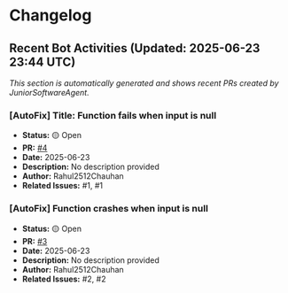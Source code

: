 # Changelog

## Recent Bot Activities (Updated: 2025-06-23 23:44 UTC)

*This section is automatically generated and shows recent PRs created by JuniorSoftwareAgent.*

### [AutoFix] Title: Function fails when input is null
- **Status:** 🟡 Open
- **PR:** [#4](https://github.com/Rahul2512Chauhan/junior-software-agent/pull/4)
- **Date:** 2025-06-23
- **Description:** No description provided
- **Author:** Rahul2512Chauhan
- **Related Issues:** #1, #1

### [AutoFix] Function crashes when input is null
- **Status:** 🟡 Open
- **PR:** [#3](https://github.com/Rahul2512Chauhan/junior-software-agent/pull/3)
- **Date:** 2025-06-23
- **Description:** No description provided
- **Author:** Rahul2512Chauhan
- **Related Issues:** #2, #2

